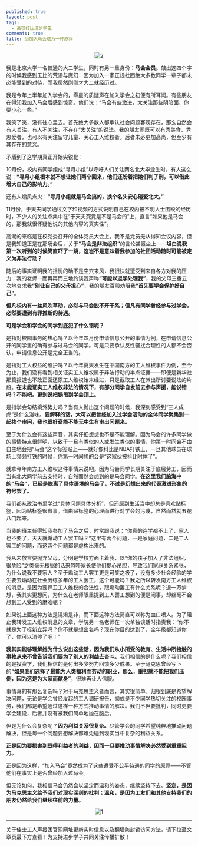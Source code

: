 ```yaml
---
published: true
layout: post
tags: 
  - 高校打压进步学生
comments: true
title: 当加入马会成为一种原罪
---
```


<p align="center"><img class=" size-full wp-image-24 aligncenter" src="https://pkuhorse.files.wordpress.com/2018/12/2.jpg" alt="2" /></p>

我是北京大学一名普通的大二学生，同时有另一重身份：<strong>马会会员</strong>。敲出这四个字的时候我感到无比的荒谬与魔幻：因为加入一家正规社团绝大多数同学一辈子都未必能受到的对待，而我居然刚刚才大二就经历过。

我是今年上半年加入学会的，零星的质疑声在加入学会之初便有所耳闻。有些朋友在得知我加入马会后感到惊奇。他们说：“马会有些激进，太关注那些阴暗面，你要小心一些。”

我笑了笑，没有往心里去。首先绝大多数人都承认社会问题客观存在，那么自然会有人关注、有人不关注，不存在“太关注”的说法。我的朋友圈既可以有秀美食、秀恩爱者，也可以有关注留守儿童、关心工人维权者。后者未必更加高尚，但至少有其存在的意义。

矛盾到了这学期真正开始尖锐化：

10月份，校内有同学组成“寻月小组”以呼吁人们关注两名北大毕业生时，有人这么说：<strong>“寻月小组根本就不想让她们两个回来，他们还盼着把她们判了刑，可以借此增大自己的影响力。”</strong>

还有人煽风点火：<strong>“寻月小组就是马会搞的，换个名头安心碰瓷北大。”</strong>

11月份，于天夫同学通过文字和视频的方式说明自己在校内被不明人士围殴的经历时，不少人的关注点集中在“于天夫究竟是不是马会的”上，直言“如果他是马会的，那我就很怀疑他说的其他内容的真实性”。

高潮的来临是在校党委召开的全体党员大会上。我不是党员无从得知会议内容，但是我知道正是在那场会后，关于<strong>“马会是非法组织”</strong>的言论甚嚣尘上——<strong>坦白说我第一次听到的时候简直吓了一跳，这岂不是意味着我参加的社团活动随时可能被定义为非法行动？</strong>

随后的事实证明我的担忧的确不是空穴来风，我很快就遭受到来自各方对我的压力：我的老师一而再再而三地约谈我声称<strong>“可能以退学处理我”</strong>，我的父母三番五次地哀求我<strong>“别让自己的父母担心”</strong>，我的朋友百般劝阻我<strong>“首先要学会保护好自己”</strong>。

<strong>但凡校内有一丝风吹草动，必然与马会脱不开干系；但凡有同学曾经参与过学会，必然要遭到有罪推断的待遇。</strong>

<strong>可是学会和学会的同学到底犯了什么错呢？</strong>

是指对校园事务的热心吗？以今年四月份申请信息公开的事情为例，在申请信息公开的同学里的确有参与过马会的同学。可是只要承认反性骚扰合理性的人都不会否认，申请信息公开是完全正当的。

是指对工人权益的维护吗？以今年夏天发生在中国南方的工人维权事件为例，至今为止，我们没有看到相关证实工人维权属于非法行动的半点证据——即便是新华社那篇报道也不敢正面还原工人维权始末经过，只是截取工人在派出所讨要说法的片段。<strong>在未能证实工人维权非法的情况下，有部分同学自发前去参与声援，能说错吗？不能吧。更别说把锅甩到学会顶上。</strong>

是指学会勾结境外势力吗？当有人抛出这个问题的时候，我深刻感受到“三人成虎”是什么滋味。<strong>要解释的话，大可以把曾经加入过学会活动的全体同学聚集到一起挨个审问，我也很好奇能不能无中生有审出问题来。</strong>

至于为什么会有这些声音，其实仔细想想也不是不能理解。因为马会的许多同学做的事情特点很鲜明，以致于一旦有类似的人或发生类似的事情，你第一时间会不由自主地会把“马会”这个标签贴上——就好像科比是NBA打铁王，一旦其他球员在球场上频频打铁的时候，你第一时间想的会是“这家伙被科比附体了”。

就拿今年南方工人维权这件事情来说吧。因为马会同学长期关注于底层劳工，因而当有北大同学前去支持时，自然而然会想到的是马会同学。<strong>在这里我们脑海中的“马会”，已经是脱离了具体语境的马会了，不过是幻想出来的代表激进形象的符号罢了。</strong>

我们都从政治书里学过“具体问题具体分析”，但还原到生活当中却总是喜欢贴标签，因为贴标签很省事。借由贴标签的心理而进行对学会的污蔑，自然而然就五花八门起来。

当我的班主任得知我参加了马会之后，时常跟我说：“你真的连学都不上了，家人也不要了，天天就煽动工人罢工吗？”这里有两个问题，一是家庭问题，二是工人罢工的问题，而这两个问题都是虚构出来的。

我从未放言要抛弃父母，分明是学校方面卡着我，以“你的孩子加入了非法组织，很危险”之类毫无根据的话来恐吓家长使他们提心吊胆，导致我们家庭关系紧张，为什么说我不要家人？至于煽动工人罢工更是可笑之极了，没有多少社会经验的学生要去煽动在社会历练多年的工人罢工，这个可能吗？我之所以转发南方工人维权的消息，是因为要捍卫工人维权的合法性，跟煽动罢工有什么关系呢？退一万步想，我其实更想问，为什么在老师眼里提到工人罢工想到的便是闹事，却丝毫不会想到工人受到的磨难呢？

如果说上面这种方法是混淆是非，而下面这种方法简直可以称为血口喷人。为了阻止我转发工人维权消息的文章，学院另一名老师在一次单独谈话时指责我：“你不就是为了标新立异吗？你不就是想出名吗？现在你目的达到了，全年级都知道你了，你可以消停了吧！”

<strong>我其实能够理解她为什么说出这些话，因为我们从小所受的教育、生活中所接触的事物从来不曾告诉我们要为了别人的利益去奋斗。</strong>我们相信的是什么呢？我们相信的是投资学，我们相信的是付出多少努力回馈多少成果。至于马克思曾经写下的<strong>“如果我们选择了最能为人类福利而劳动的职业，那么，重担就不能把我们压倒，因为这是为大家而献身”</strong>，很难再让人信服。

事情真的有那么复杂吗？对于马克思主义者而言，其实很简单。归根到底是希望解决问题，无论是学会曾经发起的工人调研报告，抑或是不少同学热切关注的校园事务，我们都是希望通过这样一种方式推动事情的解决。我们不但要批判，同时更要学会建设，后者并没有被我们简单地抛在脑后。

但是为什么会复杂呢？<strong>因为利益关系很复杂。</strong>尽管学会的同学希望纯粹地推动问题解决，但是每一个问题要想解决都难免碰到现实当中复杂的利益关系。

<strong>正是因为要损害到既得利益者的利益，因而一旦要推动事情解决必然受到重重阻力。</strong>

正是因为这样，“加入马会”竟然成为了这些遭受不公平待遇的同学的原罪——不管他们在事实上是否曾经加入过马会。

但无论如何，我相信马会仍然会以坚定而温和的姿态，继续坚持下去。<strong>坚定，是因为马克思主义给予我们对现实深刻的批判；温和，是因为工友们和其他支持我们的朋友仍然给我们继续往前的力量。</strong>

<p align="center"><img class="alignnone size-full wp-image-23" src="https://pkuhorse.files.wordpress.com/2018/12/1.jpg" alt="1" /></p>

---
关于佳士工人声援团官网网址更新实时信息以及翻墙防封锁访问方法，请下拉至文章页最下方查看！为支持进步学子共同关注传播扩散！
 
